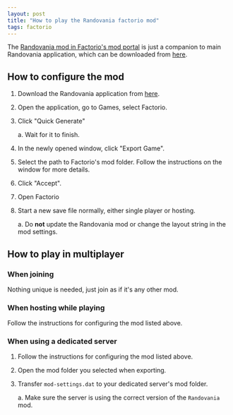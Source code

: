 ```yaml
---
layout: post
title: "How to play the Randovania factorio mod"
tags: factorio
---
```

The [Randovania mod in Factorio's mod portal](https://mods.factorio.com/mod/randovania) is just a companion to main Randovania application, which can be downloaded from [here](https://randovania.org/download/).

## How to configure the mod

1. Download the Randovania application from [here](https://randovania.org/download/).

2. Open the application, go to Games, select Factorio.

3. Click "Quick Generate"
    
    a. Wait for it to finish.

4. In the newly opened window, click "Export Game".

5. Select the path to Factorio's mod folder. Follow the instructions on the window for more details.

6. Click "Accept".

7. Open Factorio

8. Start a new save file normally, either single player or hosting.
    
    a. Do **not** update the Randovania mod or change the layout string in the mod settings.


## How to play in multiplayer

### When joining

Nothing unique is needed, just join as if it's any other mod.

### When hosting while playing

Follow the instructions for configuring the mod listed above. 

### When using a dedicated server

1. Follow the instructions for configuring the mod listed above.

2. Open the mod folder you selected when exporting.

3. Transfer `mod-settings.dat` to your dedicated server's mod folder.

    a. Make sure the server is using the correct version of the `Randovania` mod.
